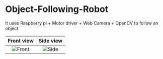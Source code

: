 # Object-Following-Robot

It uses Raspberry pi + Motor driver + Web Camera + OpenCV to follow an object

Front view                 |  Side view
:-------------------------:|:-------------------------:
![Front](https://github.com/memr5/Object-Following-Robot/blob/master/Images%26Videos/FrontView.jpeg)   |  ![Side](https://github.com/memr5/Object-Following-Robot/blob/master/Images%26Videos/SideView.jpeg)
